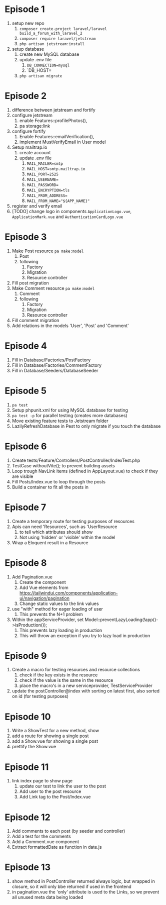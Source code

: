 # Episode 1
1. setup new repo
   1. `composer create-project laravel/laravel build_a_forum_with_laravel_2`
   2. `composer require laravel/jetstream`
   3. `php artisan jetstream:install`
2. setup database
   1. create new MySQL database
   2. update .env file
      1. `DB_CONNECTION=mysql`
      2. `DB_HOST=
   3. `php artisan migrate`

# Episode 2
1. difference between jetstream and fortify
2. configure jetstream
   1. enable Features::profilePhotos(),
   2. pa storage:link
3. configure fortify
   1. Enable Features::emailVerification(),
   2. implement MustVerifyEmail in User model
4. Setup mailtrap.io
   1. create account
   2. update .env file
      1. `MAIL_MAILER=smtp`
      2. `MAIL_HOST=smtp.mailtrap.io`
      3. `MAIL_PORT=2525`
      4. `MAIL_USERNAME=`
      5. `MAIL_PASSWORD=`
      6. `MAIL_ENCRYPTION=tls`
      7. `MAIL_FROM_ADDRESS=`
      8. `MAIL_FROM_NAME="${APP_NAME}"`
5. register and verify email
6. [TODO] change logo in components `ApplicationLogo.vue`, `ApplicationMark.vue` and `AuthenticationCardLogo.vue`

# Episode 3
1. Make Post resource `pa make:model`
    1. Post
    2. following
       1. Factory
       2. Migration
       3. Resource controller
2. Fill post migration
3. Make Comment resource `pa make:model`
   1. Comment
   2. following
       1. Factory
       2. Migration
       3. Resource controller
4. Fill comment migration
5. Add relations in the models 'User', 'Post' and 'Comment'

# Episode 4
1. Fill in Database/Factories/PostFactory
2. Fill in Database/Factories/CommentFactory
3. Fill in Database/Seeders/DatabaseSeeder

# Episode 5
1. `pa test`
2. Setup phpunit.xml for using MySQL database for testing
3. `pa test -p` for parallel testing (creates more databases)
4. Move existing feature tests to Jetstream folder
5. LazilyRefreshDatabase in Pest to only migrate if you touch the database 

# Episode 6
1. Create tests/Feature/Controllers/PostController/IndexTest.php
2. TestCase withoutVite(); to prevent building assets
3. Loop trough NavLink items (defined in AppLayout.vue) to check if they are visible
4. Fill Posts/Index.vue to loop through the posts
5. Build a container to fit all the posts in

# Episode 7
1. Create a temporary route for testing purposes of resources
2. Apis can need 'Resources', such as 'UserResource
   1. to tell which attributes should show
   2. Not using 'hidden' or 'visible' within the model
3. Wrap a Eloquent result in a Resource

# Episode 8
1. Add Pagination.vue 
   1. Create the component
   2. Add Vue elements from https://tailwindui.com/components/application-ui/navigation/pagination
   3. Change static values to the link values
2. use "with" method for eager loading of user
   1. This prevents the N+1 problem
3. Within the appServiceProvider, set Model::preventLazyLoading(!app()->isProduction());
   1. This prevents lazy loading in production
   2. This will throw an exception if you try to lazy load in production

# Episode 9
1. Create a macro for testing resources and resource collections
    1. check if the key exists in the resource
    2. check if the value is the same in the resource
    3. place the macro's in a new serviceprovider, TestServiceProvider
2. update the postController@index with sorting on latest first, also sorted on id (for testing purposes)

# Episode 10
1. Write a ShowTest for a new method, show
2. add a route for showing a single post
3. add a Show.vue for showing a single post
4. prettify the Show.vue

# Episode 11
1. link index page to show page
   1. update our test to link the user to the post
   2. Add user to the post resource
   3. Add Link tag to the Post/Index.vue

# Episode 12
1. Add comments to each post (by seeder and controller)
2. Add a test for the comments
3. Add a Comment.vue component
4. Extract formattedDate as function in date.js

# Episode 13
1. show method in PostController returned always logic, but wrapped in closure, so it will only bbe returned if used in the frontend
2. in pagination.vue the 'only' attribute is used to the Links, so we prevent all unused meta data being loaded
